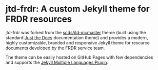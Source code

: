 # jtd-frdr: A custom Jekyll theme for FRDR resources

jtd-frdr was forked from the [scds/jtd-mcmaster](https://github.com/scds/jtd-mcmaster) theme (built using the standard [Just the Docs](https://github.com/just-the-docs/just-the-docs) documentation theme) and provides a modern, highly customizable, branded and responsive Jekyll theme for resource documents developed by the FRDR service team.

The theme can be easily hosted on GitHub Pages with few dependencies and supports the [Jekyll Multiple Languages Plugin](https://github.com/kurtsson/jekyll-multiple-languages-plugin/tree/master?tab=readme-ov-file).
